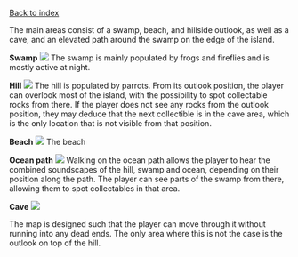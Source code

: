 [Back to index](Soundgarden_Documentation.md)


The main areas consist of a swamp, beach, and hillside outlook, as well as a cave, and an elevated path around the swamp on the edge of the island.

**Swamp**
![](attachments/HighresScreenshot00001.png)
The swamp is mainly populated by frogs and fireflies and is mostly active at night.


**Hill**
![](attachments/HighresScreenshot00006.png)
The hill is populated by parrots. From its outlook position, the player can overlook most of the island, with the possibility to spot collectable rocks from there. If the player does not see any rocks from the outlook position, they may deduce that the next collectible is in the cave area, which is the only location that is not visible from that position.

**Beach**
![](attachments/HighresScreenshot00005.png)
The beach

**Ocean path**
![](attachments/HighresScreenshot00007.png)
Walking on the ocean path allows the player to hear the combined soundscapes of the hill, swamp and ocean, depending on their position along the path. The player can see parts of the swamp from there, allowing them to spot collectables in that area.

**Cave**
![](attachments/HighresScreenshot00003.png)


The map is designed such that the player can move through it without running into any dead ends. The only area where this is not the case is the outlook on top of the hill.


